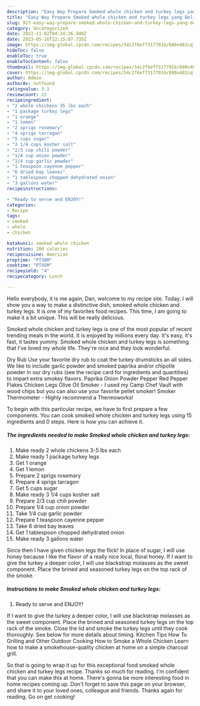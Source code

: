 ```yaml
---
description: "Easy Way Prepare Smoked whole chicken and turkey legs yang Delicious"
title: "Easy Way Prepare Smoked whole chicken and turkey legs yang Delicious"
slug: 917-easy-way-prepare-smoked-whole-chicken-and-turkey-legs-yang-delicious
category: Uncategorized
date: 2022-11-02T04:24:36.940Z
date: 2023-05-16T22:15:07.735Z
image: https://img-global.cpcdn.com/recipes/54c2f6eff317791b/680x482cq70/smoked-whole-chicken-and-turkey-legs-recipe-main-photo.jpg
hideToc: false
enableToc: true
enableTocContent: false
thumbnail: https://img-global.cpcdn.com/recipes/54c2f6eff317791b/680x482cq70/smoked-whole-chicken-and-turkey-legs-recipe-main-photo.jpg
cover: https://img-global.cpcdn.com/recipes/54c2f6eff317791b/680x482cq70/smoked-whole-chicken-and-turkey-legs-recipe-main-photo.jpg
author: Admin
authorAv: notfound
ratingvalue: 3.1
reviewcount: 22
recipeingredient:
- "2 whole chickens 35 lbs each"
- "1 package turkey legs"
- "1 orange"
- "1 lemon"
- "2 sprigs rosemary"
- "4 sprigs tarragon"
- "5 cups sugar"
- "3 1/4 cups kosher salt"
- "2/3 cup chili powder"
- "1/4 cup onion powder"
- "1/4 cup garlic powder"
- "1 teaspoon cayenne pepper"
- "6 dried bay leaves"
- "1 tablespoon chopped dehydrated onion"
- "3 gallons water"
recipeinstructions:

- "Ready to serve and ENJOY!"
categories:
- Recipe
tags:
- smoked
- whole
- chicken

katakunci: smoked whole chicken 
nutrition: 204 calories
recipecuisine: American
preptime: "PT38M"
cooktime: "PT45M"
recipeyield: "4"
recipecategory: Lunch

---
```



Hello everybody, it is me again, Dan, welcome to my recipe site. Today, I will show you a way to make a distinctive dish, smoked whole chicken and turkey legs. It is one of my favorites food recipes. This time, I am going to make it a bit unique. This will be really delicious.

Smoked whole chicken and turkey legs is one of the most popular of recent trending meals in the world. It is enjoyed by millions every day. It's easy, it's fast, it tastes yummy. Smoked whole chicken and turkey legs is something that I've loved my whole life. They're nice and they look wonderful.

Dry Rub Use your favorite dry rub to coat the turkey drumsticks an all sides. We like to include garlic powder and smoked paprika and/or chipotle powder in our dry rubs (see the recipe card for ingredients and quantities) to impart extra smokey flavors. Paprika Onion Powder Pepper Red Pepper Flakes Chicken Legs Olive Oil Smoker - I used my Camp Chef Vault with wood chips but you can also use your favorite pellet smoker! Smoker Thermometer - Highly recommend a Thermoworks!


To begin with this particular recipe, we have to first prepare a few components. You can cook smoked whole chicken and turkey legs using 15 ingredients and 0 steps. Here is how you can achieve it.

<!--inarticleads1-->

##### The ingredients needed to make Smoked whole chicken and turkey legs:

1. Make ready 2 whole chickens 3-5 lbs each
1. Make ready 1 package turkey legs
1. Get 1 orange
1. Get 1 lemon
1. Prepare 2 sprigs rosemary
1. Prepare 4 sprigs tarragon
1. Get 5 cups sugar
1. Make ready 3 1/4 cups kosher salt
1. Prepare 2/3 cup chili powder
1. Prepare 1/4 cup onion powder
1. Take 1/4 cup garlic powder
1. Prepare 1 teaspoon cayenne pepper
1. Take 6 dried bay leaves
1. Get 1 tablespoon chopped dehydrated onion
1. Make ready 3 gallons water


Since then I have given chicken legs the flick! In place of sugar, I will use honey because I like the flavor of a really nice local, floral honey. If I want to give the turkey a deeper color, I will use blackstrap molasses as the sweet component. Place the brined and seasoned turkey legs on the top rack of the smoke. 

<!--inarticleads2-->

##### Instructions to make Smoked whole chicken and turkey legs:


1. Ready to serve and ENJOY!

If I want to give the turkey a deeper color, I will use blackstrap molasses as the sweet component. Place the brined and seasoned turkey legs on the top rack of the smoke. Close the lid and smoke the turkey legs until they cook thoroughly. See below for more details about timing. Kitchen Tips How To Grilling and Other Outdoor Cooking How to Smoke a Whole Chicken Learn how to make a smokehouse-quality chicken at home on a simple charcoal grill. 

So that is going to wrap it up for this exceptional food smoked whole chicken and turkey legs recipe. Thanks so much for reading. I'm confident that you can make this at home. There's gonna be more interesting food in home recipes coming up. Don't forget to save this page on your browser, and share it to your loved ones, colleague and friends. Thanks again for reading. Go on get cooking!
